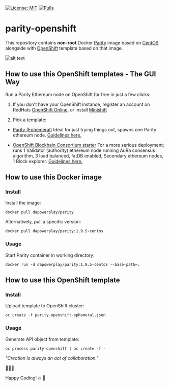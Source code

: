 [![License: MIT](https://img.shields.io/badge/License-MIT-green.svg)](https://opensource.org/licenses/MIT) 
[![Pulls](https://shields.beevelop.com/docker/pulls/dapowerplay/parity.svg)](https://hub.docker.com/r/dapowerplay/parity/)
# parity-openshift

This repository contains **non-root** Docker [Parity](https://www.parity.io/) image based on [CentOS](https://www.centos.org/) alongside with [OpenShift](https://www.openshift.com/) template based on that image.

![alt text][r1]

## How to use this OpenShift templates - The GUI Way

Run a Parity Ethereum node on OpenShift for free in just a few clicks:

1) If you don't have your OpenShift instance, register an account on RedHats [OpenShift Online](https://manage.openshift.com/), or install [Minishift](https://github.com/minishift/minishift)

2) Pick a template:
 
 - [Parity (Ephemeral)](/templates/parity-openshift-ephemeral.json)
 Ideal for just trying things out, spawns one Parity ethereum node. [Guidelines here.](/assets/GUIWAY.md)


 - [OpenShift Blockhain Consortium starter](/templates/parity-consortium-starter-openshift.json)
 For a more serious deployment; runs 1 Validator (authority) ethereum node running AuRa consensus algorithm, 3 load balanced, fatDB enabled, Secondary ethereum nodes, 1 Block explorer. [Guidelines here.](/assets/STARTER_TEMPLATE.md)


## How to use this Docker image

### Install

Install the image:

```
docker pull dapowerplay/parity
```

Alternatively, pull a specific version:

```
docker pull dapowerplay/parity:1.9.5-centos
```

### Usage

Start Parity container in working directory:

```
docker run -d dapowerplay/parity:1.9.5-centos --base-path=.
``````

## How to use this OpenShift template

### Install

Upload template to OpenShift cluster:

```
oc create -f parity-openshift-ephemeral.json
```

### Usage

Generate API object from template:

```
oc process parity-openshift | oc create -f -
```


*"Creation is always an act of collaboration."*

:link::link::link:


Happy Coding! :fire:          :fire_engine:


[r1]: assets/images/starter-drawio.png ""


